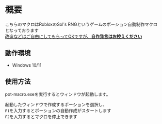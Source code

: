 # 概要
こちらのマクロはRobloxのSol's RNGというゲームのポーション自動制作マクロとなっております
<br>
<ins>改造などはご自由にしてもらってOKですが、**自作発言はお控えください**</ins>

## 動作環境
- Windows 10/11

## 使用方法
pot-macro.exeを実行するとウィンドウが起動します。

起動したウィンドウで作成するポーションを選択し、
<br>
`F1`を入力するとポーションの自動作成がスタートします
<br>
`F2`を入力するとマクロを停止できます
